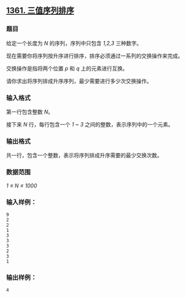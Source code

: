 ## [1361. 三值序列排序](https://www.acwing.com/problem/content/1363/)

### 题目

给定一个长度为 *N* 的序列，序列中只包含 *1,2,3* 三种数字。

现在需要你将序列按升序进行排序，排序必须通过一系列的交换操作来完成。

交换操作是指将两个位置 *p* 和 *q* 上的元素进行互换。

请你求出将序列排成升序序列，最少需要进行多少次交换操作。

### 输入格式

第一行包含整数 *N*。

接下来 *N* 行，每行包含一个 *1 ~ 3* 之间的整数，表示序列中的一个元素。

### 输出格式

共一行，包含一个整数，表示将序列排成升序需要的最少交换次数。

### 数据范围

*1 ≤ N ≤ 1000*

### 输入样例：

```
9
2
2
1
3
3
3
2
3
1
```

### 输出样例：

```
4
```
